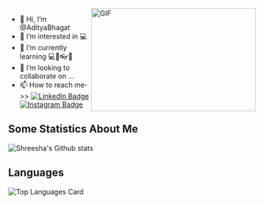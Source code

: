    <img align="right" alt="GIF" src="https://github.com/abhisheknaiidu/abhisheknaiidu/blob/master/code.gif?raw=true" width="335" height="210" />
    
    
- 👋 Hi, I’m @AdityaBhagat
- 👀 I’m interested in 💻
- 🌱 I’m currently learning ​💻💾👓👔​
- 💞️ I’m looking to collaborate on ...
- 📫 How to reach me->>
[![LinkedIn Badge](https://img.shields.io/badge/LinkedIn-Profile-informational?style=flat&logo=linkedin&logoColor=white&color=0D76A8)](https://www.linkedin.com/in/kunjur-shreesha-6b271a1a1/)
[![Instagram Badge](https://img.shields.io/badge/Instagram-Profile-informational?style=flat&logo=instagram&logoColor=white&color=0D76A8)](https://www.instagram.com/k.r.shree_s/)

    
<!---
kunjur-shreesha/kunjur-shreesha is a ✨ special ✨ repository because its `README.md` (this file) appears on your GitHub profile.
You can click the Preview link to take a look at your changes.
--->


## Some Statistics About Me
![Shreesha's Github stats](https://github-readme-stats.vercel.app/api?username=AdityaK17&theme=tokyonight&show_icons=true&count_private=true)<br>

## Languages 
![Top Languages Card](https://github-readme-stats.vercel.app/api/top-langs/?username=AdityaK17&layout=compact)<br>
